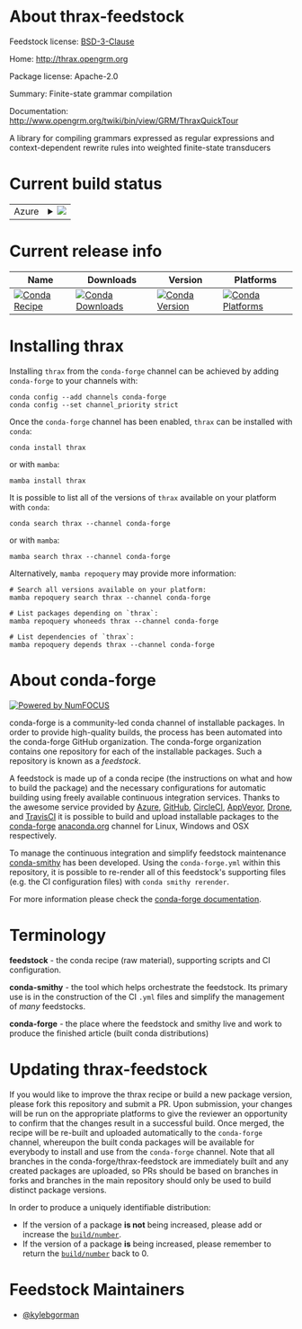About thrax-feedstock
=====================

Feedstock license: [BSD-3-Clause](https://github.com/conda-forge/thrax-feedstock/blob/main/LICENSE.txt)

Home: http://thrax.opengrm.org

Package license: Apache-2.0

Summary: Finite-state grammar compilation

Documentation: http://www.opengrm.org/twiki/bin/view/GRM/ThraxQuickTour

A library for compiling grammars expressed as regular expressions and context-dependent rewrite rules into weighted finite-state transducers


Current build status
====================


<table>
    
  <tr>
    <td>Azure</td>
    <td>
      <details>
        <summary>
          <a href="https://dev.azure.com/conda-forge/feedstock-builds/_build/latest?definitionId=8694&branchName=main">
            <img src="https://dev.azure.com/conda-forge/feedstock-builds/_apis/build/status/thrax-feedstock?branchName=main">
          </a>
        </summary>
        <table>
          <thead><tr><th>Variant</th><th>Status</th></tr></thead>
          <tbody><tr>
              <td>linux_64</td>
              <td>
                <a href="https://dev.azure.com/conda-forge/feedstock-builds/_build/latest?definitionId=8694&branchName=main">
                  <img src="https://dev.azure.com/conda-forge/feedstock-builds/_apis/build/status/thrax-feedstock?branchName=main&jobName=linux&configuration=linux%20linux_64_" alt="variant">
                </a>
              </td>
            </tr><tr>
              <td>osx_64</td>
              <td>
                <a href="https://dev.azure.com/conda-forge/feedstock-builds/_build/latest?definitionId=8694&branchName=main">
                  <img src="https://dev.azure.com/conda-forge/feedstock-builds/_apis/build/status/thrax-feedstock?branchName=main&jobName=osx&configuration=osx%20osx_64_" alt="variant">
                </a>
              </td>
            </tr>
          </tbody>
        </table>
      </details>
    </td>
  </tr>
</table>

Current release info
====================

| Name | Downloads | Version | Platforms |
| --- | --- | --- | --- |
| [![Conda Recipe](https://img.shields.io/badge/recipe-thrax-green.svg)](https://anaconda.org/conda-forge/thrax) | [![Conda Downloads](https://img.shields.io/conda/dn/conda-forge/thrax.svg)](https://anaconda.org/conda-forge/thrax) | [![Conda Version](https://img.shields.io/conda/vn/conda-forge/thrax.svg)](https://anaconda.org/conda-forge/thrax) | [![Conda Platforms](https://img.shields.io/conda/pn/conda-forge/thrax.svg)](https://anaconda.org/conda-forge/thrax) |

Installing thrax
================

Installing `thrax` from the `conda-forge` channel can be achieved by adding `conda-forge` to your channels with:

```
conda config --add channels conda-forge
conda config --set channel_priority strict
```

Once the `conda-forge` channel has been enabled, `thrax` can be installed with `conda`:

```
conda install thrax
```

or with `mamba`:

```
mamba install thrax
```

It is possible to list all of the versions of `thrax` available on your platform with `conda`:

```
conda search thrax --channel conda-forge
```

or with `mamba`:

```
mamba search thrax --channel conda-forge
```

Alternatively, `mamba repoquery` may provide more information:

```
# Search all versions available on your platform:
mamba repoquery search thrax --channel conda-forge

# List packages depending on `thrax`:
mamba repoquery whoneeds thrax --channel conda-forge

# List dependencies of `thrax`:
mamba repoquery depends thrax --channel conda-forge
```


About conda-forge
=================

[![Powered by
NumFOCUS](https://img.shields.io/badge/powered%20by-NumFOCUS-orange.svg?style=flat&colorA=E1523D&colorB=007D8A)](https://numfocus.org)

conda-forge is a community-led conda channel of installable packages.
In order to provide high-quality builds, the process has been automated into the
conda-forge GitHub organization. The conda-forge organization contains one repository
for each of the installable packages. Such a repository is known as a *feedstock*.

A feedstock is made up of a conda recipe (the instructions on what and how to build
the package) and the necessary configurations for automatic building using freely
available continuous integration services. Thanks to the awesome service provided by
[Azure](https://azure.microsoft.com/en-us/services/devops/), [GitHub](https://github.com/),
[CircleCI](https://circleci.com/), [AppVeyor](https://www.appveyor.com/),
[Drone](https://cloud.drone.io/welcome), and [TravisCI](https://travis-ci.com/)
it is possible to build and upload installable packages to the
[conda-forge](https://anaconda.org/conda-forge) [anaconda.org](https://anaconda.org/)
channel for Linux, Windows and OSX respectively.

To manage the continuous integration and simplify feedstock maintenance
[conda-smithy](https://github.com/conda-forge/conda-smithy) has been developed.
Using the ``conda-forge.yml`` within this repository, it is possible to re-render all of
this feedstock's supporting files (e.g. the CI configuration files) with ``conda smithy rerender``.

For more information please check the [conda-forge documentation](https://conda-forge.org/docs/).

Terminology
===========

**feedstock** - the conda recipe (raw material), supporting scripts and CI configuration.

**conda-smithy** - the tool which helps orchestrate the feedstock.
                   Its primary use is in the construction of the CI ``.yml`` files
                   and simplify the management of *many* feedstocks.

**conda-forge** - the place where the feedstock and smithy live and work to
                  produce the finished article (built conda distributions)


Updating thrax-feedstock
========================

If you would like to improve the thrax recipe or build a new
package version, please fork this repository and submit a PR. Upon submission,
your changes will be run on the appropriate platforms to give the reviewer an
opportunity to confirm that the changes result in a successful build. Once
merged, the recipe will be re-built and uploaded automatically to the
`conda-forge` channel, whereupon the built conda packages will be available for
everybody to install and use from the `conda-forge` channel.
Note that all branches in the conda-forge/thrax-feedstock are
immediately built and any created packages are uploaded, so PRs should be based
on branches in forks and branches in the main repository should only be used to
build distinct package versions.

In order to produce a uniquely identifiable distribution:
 * If the version of a package **is not** being increased, please add or increase
   the [``build/number``](https://docs.conda.io/projects/conda-build/en/latest/resources/define-metadata.html#build-number-and-string).
 * If the version of a package **is** being increased, please remember to return
   the [``build/number``](https://docs.conda.io/projects/conda-build/en/latest/resources/define-metadata.html#build-number-and-string)
   back to 0.

Feedstock Maintainers
=====================

* [@kylebgorman](https://github.com/kylebgorman/)

